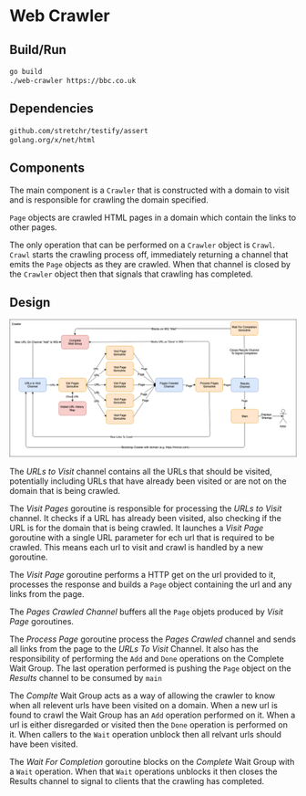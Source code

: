 # Web Crawler

## Build/Run

```
go build
./web-crawler https://bbc.co.uk
```

## Dependencies
```
github.com/stretchr/testify/assert
golang.org/x/net/html
```

## Components

The main component is a `Crawler` that is constructed with a domain to visit and is responsible for crawling the domain specified.

`Page` objects are crawled HTML pages in a domain which contain the links to other pages.

The only operation that can be performed on a `Crawler` object is `Crawl`. `Crawl` starts the crawling process off, immediately returning a channel that emits the `Page` objects as they are crawled. When that channel is closed by the `Crawler` object then that signals that crawling has completed.

## Design

![Design Diagram](design.png)

The _URLs to Visit_ channel contains all the URLs that should be visited, potentially including URLs that have already been visited or are not on the domain that is being crawled.

The _Visit Pages_ goroutine is responsible for processing the _URLs to Visit_ channel. It checks if a URL has already been visited, also checking if the URL is for the domain that is being crawled. It launches a _Visit Page_ goroutine with a single URL parameter for ech url that is required to be crawled. This means each url to visit and crawl is handled by a new goroutine. 

The _Visit Page_ goroutine performs a HTTP get on the url provided to it, processes the response and builds a `Page` object containing the url and any links from the page.

The _Pages Crawled Channel_ buffers all the `Page` objets produced by _Visit Page_ goroutines.

The _Process Page_ goroutine process the _Pages Crawled_ channel and sends all links from the page to the _URLs To Visit_ Channel. It also has the responsibility of performing the `Add` and `Done` operations on the Complete Wait Group. The last operation performed is pushing the `Page` object on the _Results_ channel to be consumed by `main`

The _Complte_ Wait Group acts as a way of allowing the crawler to know when all relevent urls have been visited on a domain. When a new url is found to crawl the Wait Group has an `Add` operation performed on it. When a url is either disregarded or visited then the `Done` operation is performed on it. When callers to the `Wait` operation unblock then all relvant urls should have been visited. 

The _Wait For Completion_ goroutine blocks on the _Complete_ Wait Group with a `Wait` operation. When that `Wait` operations unblocks it then closes the Results channel to signal to clients that the crawling has completed. 
